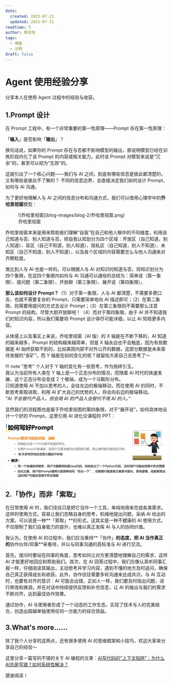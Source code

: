 ```yaml
---
date:
  created: 2025-07-23
  updated: 2025-07-31
readtime: 5
author: 杨志恒
tags:
  - 博客
  - 示例
draft: false
---
```


# Agent 使用经验分享

分享本人在使用 Agent 过程中的经验与收获。

<!-- more -->

## 1.Prompt 设计
在 Prompt 工程中，有一个非常重要的第一性原理——Prompt 存在第一性原理：

「**输入**」是否影响「**输出**」？

换句话说，如果你的 Prompt 存在与否都不影响模型的输出，那说明模型已经在训练阶段内化了该 Prompt 的内容或相关能力，此时该 Prompt 对模型来说是“冗余”的，甚至可以视为“无效”的。

这就引出了一个核心问题——我们与 AI 之间，到底有哪些信息是彼此都清楚的，又有哪些是彼此不了解的？ 不同的信息边界，会直接决定我们如何设计 Prompt，如何与 AI 沟通。

为了更好地理解人与 AI 之间的信息分布和沟通方式，我们可以借用心理学中的**乔哈里视窗**模型：

<figure markdown="span">
  ![乔哈里视窗](blog-images/blog-2/乔哈里视窗.png)
  <figcaption>乔哈里视窗</figcaption>
</figure>

乔哈里视窗本来是用来帮助我们理解“自我”在自己和他人眼中的不同维度，利用自己知道与否、别人知道与否，把自我认知划分为四个区域：开放区（自己知道，别人知道）、盲区（自己不知道，别人知道）、隐私区（自己知道，别人不知道）、未知区（自己不知道，别人不知道），以及各个区域的内容需要怎么与他人沟通来对齐颗粒度。

类比到人与 AI 也是一样的，可以根据人与 AI 对知识的知道与否，将知识划分为四个象限，在这四个象限内如何与 AI 沟通可以通俗的总结为：简单说（第一象限）、提问题（第二象限）、开放聊（第三象限）、展开说（第四象限）。

**那么该如何设计 Prompt？**（1）对于第一象限，人与 AI 都清楚，不需要多费口舌，也就不需要复杂的 Prompt，只需要简单地向 AI 描述即可；（2）在第二象限，则需要用提问的方式去设计 Prompt；（3）在第三象限则不需要那么注意 Prompt 的结构，尽管大胆开放聊吧！（4）而对于第四象限，由于 AI 并不知道我们的知识内容，所以我们需要将 Prompt 设计得尽可能详细，以让 AI 知晓更多内容。

从体感上以及事实上来说，乔哈里视窗（AI 版）的 X 轴是在不断下移的，AI 知道的越来越多，Prompt 的结构越来越简单，但是 X 轴永远也不会触底，因为有些数据是 AI 始终获取不到的，比如美团内部不对外公开的数据，这部分数据是未来亟待发掘的“金矿”。而 Y 轴是在如何变化的呢？就留给大家自己去思考了～

!!! note "思考"
    个人对于 Y 轴的变化有一些思考，作为抛砖引玉。  
    我认为当前所有人类在 Y 轴上是一个正态分布的情况，而随着 AI 时代的快速发展，这个正态分布会变成 2 个极端，成为一个马鞍形分布。  
    只知道使用 AI 不加以思考的人，会往左边的极端移动，而在使用 AI 的同时，不断思考索取进取，利用 AI 扩大自己的优势的人，将会向右边的极端移动。  
    *“AI 不会替代产品人，但会用 AI 的产品人会替代不用 AI 的人。”*

显然我们的流程图也是属于乔哈里视图的第四象限，对于“展开说”，如何具体地设计一个好的 Prompt，这里引用 AI 进化论课程的 PPT：

![AI 进化论](blog-images/blog-2/AI进化论.png)
## 2.「协作」而非「索取」
在日常使用 AI 时，我们往往只是把它当作一个工具，单纯地用来完成各类需求。这样的使用方式，容易让我们忽略自身的思考，机械地提出问题，采纳 AI 给出的方案，可以说是一种**「索取」**的形式，这其实是一种不健康的 AI 使用方式，不仅限制了我们自身能力的提升，也难以真正发挥 AI 与人的协同价值。

我认为，在使用 AI 的过程中，我们应当秉持**「协作」**的态度，把 AI 当作真正的**协作伙伴/同事**来看待，并以与同事沟通的高标准与 AI 进行交流。

首先，提问时要站在同事的角度，思考如何让对方更清楚地理解自己的需求，这样 AI 才能更好地回应和帮助我们。其次，在 AI 回答过程中，我们应像认真听同事汇报一样，仔细阅读其输出，主动思考并学习内容，遇到不懂的地方及时追问，确保自己真正获得成长和收获。此外，协作往往需要多轮沟通来达成共识。与 AI 互动时，也要有对齐的意识：AI 可能会出错，正如人一样，我们要及时指出问题，进行修改和微调，并在对话中持续提供反馈和补充信息，让 AI 的输出与我们的需求不断对齐，达到最佳协作效果。

通过协作，AI 与使用者形成了一个动态的工作生态，实现了技术与人的完美结合，创造出超越单独使用任何一方能力的综合效益。
## 3.What's more......
除了我个人分享的这两点，还有很多使用 AI 的思维框架和小技巧，欢迎大家来分享自己的经验～

这里分享一篇写的不错的关于 AI 编程的文章：[AI写代码的“上下文陷阱”：为什么AI总是写错？如何系统性解决？](https://mp.weixin.qq.com/s/dAknYxHhGd0xDNqn9cB73Q)

感谢阅读！
